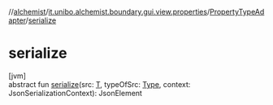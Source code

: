 //[alchemist](../../../index.md)/[it.unibo.alchemist.boundary.gui.view.properties](../index.md)/[PropertyTypeAdapter](index.md)/[serialize](serialize.md)

# serialize

[jvm]\
abstract fun [serialize](serialize.md)(src: [T](../../it.unibo.alchemist.boundary.monitor/-f-x-time-monitor/index.md), typeOfSrc: [Type](https://docs.oracle.com/javase/8/docs/api/java/lang/reflect/Type.html), context: JsonSerializationContext): JsonElement
